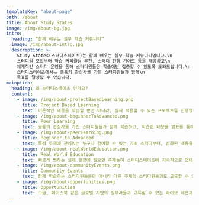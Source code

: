 ```yaml
---
templateKey: "about-page"
path: /about
title: About Study States
image: /img/about-bg.jpg
intro:
  heading: “함께 배우는 실무 학습 커뮤니티”
  image: /img/about-intro.jpg
  description: >-
    Study States(스터디스테이츠)는 함께 배우는 실무 학습 커뮤니티입니다.\n
    스터디원 모집부터 학습 커리큘럼 추천, 스터디 진행 가이드 등을 제공하고\n
    체계적인 스터디 운영을 통해 스터디원들은 학습에만 집중할 수 있도록 도와드립니다.\n
    스터디스테이츠에서는 공통의 관심사를 가진 스터디원들과 함께\n
    목표를 달성할 수 있습니다.
mainpitch:
  heading: 왜 스터디스테이츠 인가요?
  content:
    - image: /img/about-projectBasedLearning.png
      title: Project Based Learning
      text: 이론적인 내용을 학습할 뿐만 아니라, 실제 적용할 수 있는 프로젝트를 진행합니다.
    - image: /img/about-beginnerToAdvanced.png
      title: Peer Learning
      text: 공통의 관심사를 가진 스터디원들과 함께 학습하고, 학습한 내용을 발표를 통해 서로 공유합니다.
    - image: /img/about-peerLearning.png
      title: Beginner to Advanced
      text: 특정 주제에 관심있는 누구나 참여할 수 있는 기초 스터디부터, 심화된 내용을 학습할 수 있는 심화 스터디까지 준비되어 있습니다.
    - image: /img/about-realWorldEducation.png
      title: Real World Education
      text: 빠르게 변하는 실제 현장에 필요한 주제들이 스터디스테이츠에 지속적으로 업데이트 됩니다.
    - image: /img/about-communityEvents.png
      title: Community Events
      text: 함께 학습하는 스터디원들뿐만 아니라 다른 주제의 스터디원들과도 교류할 수 있는 다양한 커뮤니티 이벤트도 열립니다. (위스키, 와인 시음회, 파티 등)
    - image: /img/about-opportunities.png
      title: Opportunities
      text: 구글, 페이스북 같은 글로벌 기업의 실무자들과 교류할 수 있는 라이브 세션과 국내외 실무자들의 온/오프라인 특강을 제공합니다. 코드스테이츠의 약 70개의 기업 파트너십을 바탕으로 일부 스터디 수료자들에게는 기업들과의 채용연결 과정을 도와드립니다.
---
```


